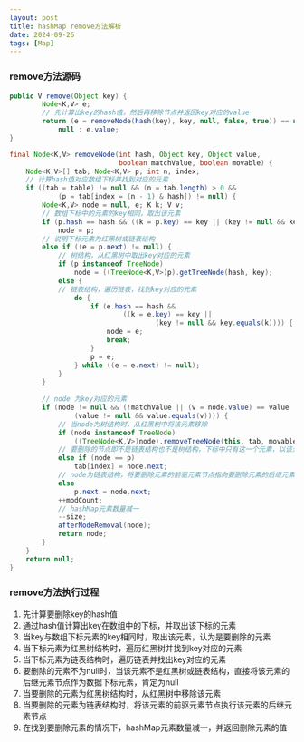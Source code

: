 ```yaml
---
layout: post
title: hashMap remove方法解析
date: 2024-09-26
tags: [Map]
---
```


### remove方法源码
```java
public V remove(Object key) {
        Node<K,V> e;
        // 先计算出key的hash值，然后再移除节点并返回key对应的value
        return (e = removeNode(hash(key), key, null, false, true)) == null ?
            null : e.value;
}

final Node<K,V> removeNode(int hash, Object key, Object value,
                           boolean matchValue, boolean movable) {
    Node<K,V>[] tab; Node<K,V> p; int n, index;
    // 计算hash值对应数组下标并找到对应的元素
    if ((tab = table) != null && (n = tab.length) > 0 &&
            (p = tab[index = (n - 1) & hash]) != null) {
        Node<K,V> node = null, e; K k; V v;
        // 数组下标中的元素的key相同，取出该元素
        if (p.hash == hash && ((k = p.key) == key || (key != null && key.equals(k))))
            node = p;
        // 说明下标元素为红黑树或链表结构
        else if ((e = p.next) != null) {
            // 树结构，从红黑树中取出key对应的元素
            if (p instanceof TreeNode)
                node = ((TreeNode<K,V>)p).getTreeNode(hash, key);
            else {
            // 链表结构，遍历链表，找到key对应的元素
                do {
                    if (e.hash == hash &&
                            ((k = e.key) == key ||
                                    (key != null && key.equals(k)))) {
                        node = e;
                        break;
                    }
                    p = e;
                } while ((e = e.next) != null);
            }
        }
        
        // node 为key对应的元素
        if (node != null && (!matchValue || (v = node.value) == value ||
                (value != null && value.equals(v)))) {
            // 当node为树结构时，从红黑树中将该元素移除
            if (node instanceof TreeNode)
                ((TreeNode<K,V>)node).removeTreeNode(this, tab, movable);
            // 要删除的节点即不是链表结构也不是树结构，下标中只有这一个元素，以该元素的后继元素节点作为下标的值，为null
            else if (node == p)
                tab[index] = node.next;
            // node为链表结构，将要删除元素的前驱元素节点指向要删除元素的后继元素节点
            else
                p.next = node.next;
            ++modCount;
            // hashMap元素数量减一
            --size;
            afterNodeRemoval(node);
            return node;
        }
    }
    return null;
}
```

### remove方法执行过程
1. 先计算要删除key的hash值
2. 通过hash值计算出key在数组中的下标，并取出该下标的元素
3. 当key与数组下标元素的key相同时，取出该元素，认为是要删除的元素
4. 当下标元素为红黑树结构时，遍历红黑树并找到key对应的元素
5. 当下标元素为链表结构时，遍历链表并找出key对应的元素
6. 要删除的元素不为null时，当该元素不是红黑树或链表结构，直接将该元素的后继元素节点作为数据下标元素，肯定为null
7. 当要删除的元素为红黑树结构时，从红黑树中移除该元素
8. 当要删除的元素为链表结构时，将该元素的前驱元素节点执行该元素的后继元素节点
9. 在找到要删除元素的情况下，hashMap元素数量减一，并返回删除元素的值